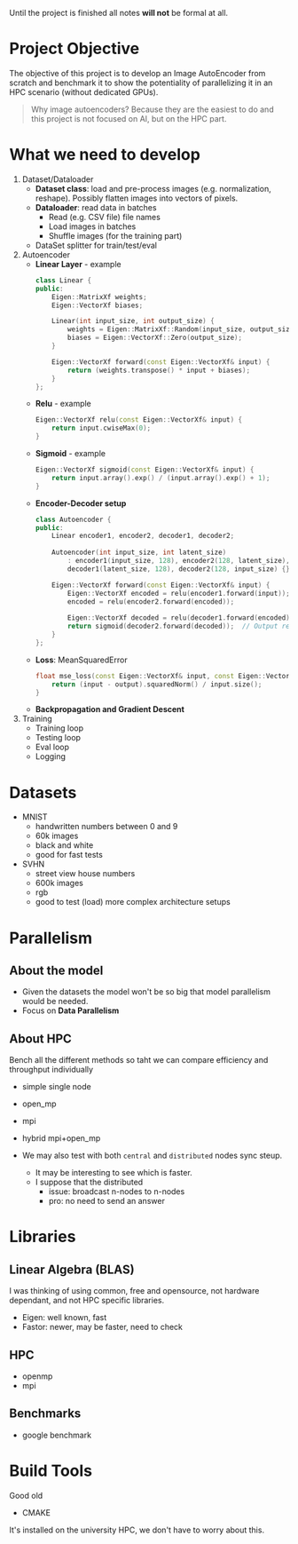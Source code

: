 Until the project is finished all notes **will not** be formal at all.

# Project Objective
The objective of this project is to develop an Image AutoEncoder from scratch and benchmark it to show the potentiality of parallelizing it in an HPC scenario (without dedicated GPUs).

> Why image autoencoders? Because they are the easiest to do and this project is not focused on AI, but on the HPC part.

# What we need to develop
1. Dataset/Dataloader
    - **Dataset class**: load and pre-process images (e.g. normalization, reshape). Possibly flatten images into vectors of pixels.
    - **Dataloader**: read data in batches
        - Read (e.g. CSV file) file names
        - Load images in batches
        - Shuffle images (for the training part)
    - DataSet splitter for train/test/eval
2. Autoencoder
    - **Linear Layer** - example
        ```c++
        class Linear {
        public:
            Eigen::MatrixXf weights;
            Eigen::VectorXf biases;

            Linear(int input_size, int output_size) {
                weights = Eigen::MatrixXf::Random(input_size, output_size);
                biases = Eigen::VectorXf::Zero(output_size);
            }

            Eigen::VectorXf forward(const Eigen::VectorXf& input) {
                return (weights.transpose() * input + biases);
            }
        };
        ```
    - **Relu** - example
        ```c++
        Eigen::VectorXf relu(const Eigen::VectorXf& input) {
            return input.cwiseMax(0);
        }
        ```
    - **Sigmoid** - example
        ```c++
        Eigen::VectorXf sigmoid(const Eigen::VectorXf& input) {
            return input.array().exp() / (input.array().exp() + 1);
        }
        ```
    - **Encoder-Decoder setup**
        ```c++
        class Autoencoder {
        public:
            Linear encoder1, encoder2, decoder1, decoder2;
            
            Autoencoder(int input_size, int latent_size) 
                : encoder1(input_size, 128), encoder2(128, latent_size), 
                decoder1(latent_size, 128), decoder2(128, input_size) {}

            Eigen::VectorXf forward(const Eigen::VectorXf& input) {
                Eigen::VectorXf encoded = relu(encoder1.forward(input));
                encoded = relu(encoder2.forward(encoded));
                
                Eigen::VectorXf decoded = relu(decoder1.forward(encoded));
                return sigmoid(decoder2.forward(decoded));  // Output reconstruction
            }
        };
        ```
    - **Loss**: MeanSquaredError
        ```c++
        float mse_loss(const Eigen::VectorXf& input, const Eigen::VectorXf& output) {
            return (input - output).squaredNorm() / input.size();
        }
        ```
    - **Backpropagation and Gradient Descent**
3. Training
    - Training loop
    - Testing loop
    - Eval loop
    - Logging

# Datasets
- MNIST
    - handwritten numbers between 0 and 9
    - 60k images
    - black and white
    - good for fast tests
- SVHN
    - street view house numbers
    - 600k images
    - rgb
    - good to test (load) more complex architecture setups

# Parallelism
## About the model
- Given the datasets the model won't be so big that model parallelism would be needed.
- Focus on **Data Parallelism**
## About HPC
Bench all the different methods so taht we can compare efficiency and throughput individually
- simple single node
- open_mp
- mpi
- hybrid mpi+open_mp

- We may also test with both `central` and `distributed` nodes sync steup.
    - It may be interesting to see which is faster.
    - I suppose that the distributed
        - issue: broadcast n-nodes to n-nodes
        - pro: no need to send an answer

# Libraries
## Linear Algebra (BLAS)
I was thinking of using common, free and opensource, not hardware dependant, and not HPC specific libraries. 
- Eigen: well known, fast
- Fastor: newer, may be faster, need to check

## HPC
- openmp
- mpi

## Benchmarks
- google benchmark

# Build Tools
Good old 
- CMAKE

It's installed on the university HPC, we don't have to worry about this.

